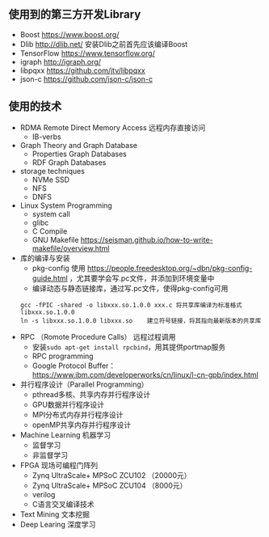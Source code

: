 ## **使用到的第三方开发Library**

* Boost https://www.boost.org/
* Dlib http://dlib.net/   安装Dlib之前首先应该编译Boost
* TensorFlow  https://www.tensorflow.org/
* igraph http://igraph.org/
* libpqxx https://github.com/jtv/libpqxx
* json-c https://github.com/json-c/json-c


## **使用的技术**

* RDMA Remote Direct Memory Access  远程内存直接访问
    * IB-verbs
* Graph Theory and Graph Database
    * Properties Graph Databases
    * RDF Graph Databases
* storage techniques
    * NVMe SSD
    * NFS
    * DNFS
* Linux System Programming
    * system call
    * glibc
    * C Compile
    * GNU Makefile https://seisman.github.io/how-to-write-makefile/overview.html
* 库的编译与安装
    * pkg-config 使用 https://people.freedesktop.org/~dbn/pkg-config-guide.html ，尤其要学会写.pc文件，并添加到环境变量中
    * 编译动态与静态链接库，通过写.pc文件，使得pkg-config可用 
    ```shell
    gcc -fPIC -shared -o libxxx.so.1.0.0 xxx.c 将共享库编译为标准格式libxxx.so.1.0.0   
    ln -s libxxx.so.1.0.0 libxxx.so    建立符号链接，将其指向最新版本的共享库
    ```
* RPC （Romote Procedure Calls） 远程过程调用
    * 安装`sudo apt-get install rpcbind`，用其提供portmap服务
    * RPC programming
    * Google Protocol Buffer： https://www.ibm.com/developerworks/cn/linux/l-cn-gpb/index.html
* 并行程序设计（Parallel Programming）
    * pthread多核、共享内存并行程序设计
    * GPU数据并行程序设计
    * MPI分布式内存并行程序设计
    * openMP共享内存并行程序设计
* Machine Learning 机器学习
    * 监督学习
    * 非监督学习
* FPGA 现场可编程门阵列
    * Zynq UltraScale+ MPSoC ZCU102 （20000元）
    * Zynq UltraScale+ MPSoC ZCU104 （8000元）
    * verilog
    * C语言交叉编译技术
* Text Mining  文本挖掘
* Deep Learing 深度学习
